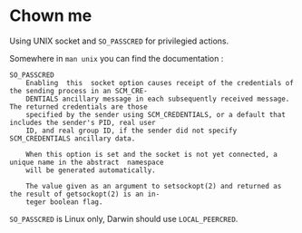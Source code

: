 Chown me
========

Using UNIX socket and `SO_PASSCRED` for privilegied actions.

Somewhere in `man unix` you can find the documentation :

```
SO_PASSCRED
    Enabling  this  socket option causes receipt of the credentials of the sending process in an SCM_CRE‐
    DENTIALS ancillary message in each subsequently received message.  The returned credentials are those
    specified by the sender using SCM_CREDENTIALS, or a default that includes the sender's PID, real user
    ID, and real group ID, if the sender did not specify SCM_CREDENTIALS ancillary data.

    When this option is set and the socket is not yet connected, a unique name in the abstract  namespace
    will be generated automatically.

    The value given as an argument to setsockopt(2) and returned as the result of getsockopt(2) is an in‐
    teger boolean flag.
```

`SO_PASSCRED` is Linux only, Darwin should use `LOCAL_PEERCRED`.
